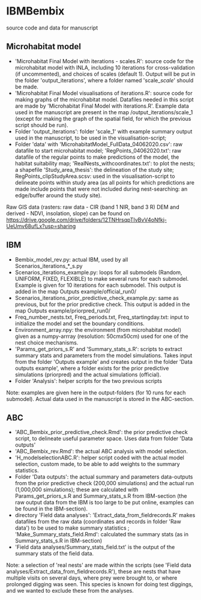 # IBMBembix
source code and data for manuscript

## Microhabitat model
- 'Microhabitat Final Model with iterations - scales.R': source code for the microhabitat model with INLA, including 10 iterations for cross-validation (if uncommented), and choices of scales (default 1). Output will be put in the folder 'output_iterations', where a folder named 'scale_*scale*' should be made.
- 'Microhabitat Final Model visualisations of iterations.R': source code for making graphs of the microhabitat model. Datafiles needed in this script are made by 'Microhabitat Final Model with iterations.R'. Example data used in the manuscript are present in the map /output_iterations/scale_1 (except for making the graph of the spatial field, for which the previous script should be run).
- Folder 'output_iterations': folder 'scale_1' with example summary output used in the manuscript, to be used in the visualisation-script; 
- Folder 'data' with 'MicrohabitatModel_FullData_04062020.csv': raw datafile to start microhabitat model; 'RegPoints_04062020.txt': raw datafile of the regular points to make predictions of the model, the habitat suitability map; 'RealNests_withcoordinates.txt': to plot the nests; a shapefile 'Study_area_thesis': the delineation of the study site; RegPoints_clipStudyArea.scsv: used in the visualisation-script to delineate points within study area (as all points for which predictions are made include points that were not included during nest-searching: an edge/buffer around the study site).

Raw GIS data (rasters: raw data - CIR (band 1 NIR, band 3 R) DEM and derived - NDVI, insolation, slope) can be found on https://drive.google.com/drive/folders/12TNHrsqpTIvBvV4oNfkj-UeUmv68ufLx?usp=sharing

## IBM
- Bembix_model_rev.py: actual IBM, used by all Scenarios_iterations_*_s.py
- Scenarios_iterations_example.py: loops for all submodels (Random, UNIFORM, FIXED, FLEXIBLE) to make several runs for each submodel. Example is given for 10 iterations for each submodel. This output is added in the map Outputs example/official_run0/
- Scenarios_iterations_prior_predictive_check_example.py: same as previous, but for the prior predictive check. This output is added in the map Outputs example/priorpred_run0/
- Freq_number_nests.txt, Freq_periods.txt, Freq_startingday.txt: input to initialize the model and set the boundary conditions.
- Environment_array.npy: the environment (from microhabitat model) given as a numpy-arrray (resolution: 50cmx50cm) used for one of the nest choice mechanisms.
- 'Params_get_priors_s.R' and 'Summary_stats_s.R': scripts to extract summary stats and parameters from the model simulations. Takes input from the folder 'Outputs example' and creates output in the folder 'Data outputs example', where a folder exists for the prior predictive simulations (priorpred) and the actual simulations (official).
- Folder 'Analysis': helper scripts for the two previous scripts

Note: examples are given here in the output-folders (for 10 runs for each submodel). Actual data used in the manuscript is stored in the ABC-section.

## ABC
- 'ABC_Bembix_prior_predictive_check.Rmd': the prior predictive check script, to delineate useful parameter space. Uses data from folder 'Data outputs'
- 'ABC_Bembix_rev.Rmd': the actual ABC analysis with model selection.
- 'H_modelselectionABC.R': helper script coded with the actual model selection, custom made, to be able to add weights to the summary statistics.
- Folder 'Data outputs': the actual summary and parameters data-outputs from the prior predictive check (200,000 simulations) and the actual run (1,000,000 simulations); these are calculated with Params_get_priors_s.R and Summary_stats_s.R from IBM-section (the raw output data from the IBM is too large to be put online, examples can be found in the IBM-section).
- directory 'Field data analyses': 'Extract_data_from_fieldrecords.R' makes datafiles from the raw data (coordinates and records in folder 'Raw data') to be used to make summary statistics ; 'Make_Summary_stats_field.Rmd': calculated the summary stats (as in Summary_stats_s.R in IBM-section)
- 'Field data analyses/Summary_stats_field.txt' is the output of the summary stats of the field data.



Note: a selection of 'real nests' are made within the scripts (see 'Field data analyses/Extract_data_from_fieldrecords.R'), these are nests that have multiple visits on several days, where prey were brought to, or where prolonged digging was seen. This species is known for doing test diggings, and we wanted to exclude these from the analyses.
